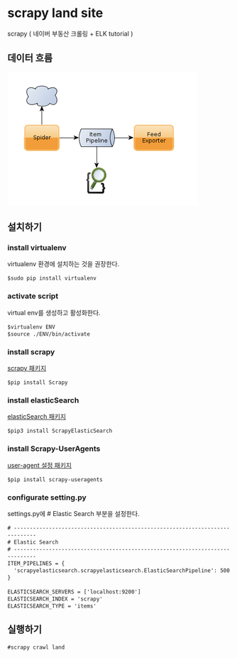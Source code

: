 # scrapy land site
scrapy ( 네이버 부동산 크롤링 + ELK tutorial )

## 데이터 흐름

![](landsbot/images/scrapy_elasticsearch.png)

## 설치하기
### install virtualenv
virtualenv 환경에 설치하는 것을 권장한다.
```
$sudo pip install virtualenv
```

### activate script
virtual env를 생성하고 활성화한다.
```
$virtualenv ENV
$source ./ENV/bin/activate
```

### install scrapy
[scrapy 패키지](https://github.com/scrapy/scrapy)

    $pip install Scrapy


### install elasticSearch
[elasticSearch 패키지](https://github.com/knockrentals/scrapy-elasticsearch)

    $pip3 install ScrapyElasticSearch


### install Scrapy-UserAgents
[user-agent 설정 패키지](https://github.com/grammy-jiang/scrapy-useragents)

    $pip install scrapy-useragents


### configurate setting.py
settings.py에 # Elastic Search 부분을 설정한다.
```
# -----------------------------------------------------------------------------
# Elastic Search
# -----------------------------------------------------------------------------
ITEM_PIPELINES = {
  'scrapyelasticsearch.scrapyelasticsearch.ElasticSearchPipeline': 500
}

ELASTICSEARCH_SERVERS = ['localhost:9200']
ELASTICSEARCH_INDEX = 'scrapy'
ELASTICSEARCH_TYPE = 'items'
```

## 실행하기
```
#scrapy crawl land
```
